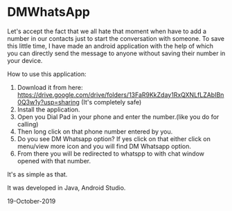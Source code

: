 # DMWhatsApp

Let's accept the fact that we all hate that moment when have to add a number in our contacts just to start the conversation with someone.
To save this little time, I have made an android application with the help of which you can directly send the message to anyone without saving
their number in your device. 

How to use this application:
1. Download it from here: https://drive.google.com/drive/folders/13FaR9KkZday1RxQXNLfLZAbIBn0Q3w1y?usp=sharing (It's completely safe)
2. Install the application.
3. Open you Dial Pad in your phone and enter the number.(like you do for calling)
4. Then long click on that phone number entered by you.
5. Do you see DM Whatsapp option? If yes click on that either click on menu/view more icon and you will find DM Whatsapp option.
6. From there you will be redirected to whatspp to with chat window opened with that number.

It's as simple as that.

It was developed in Java, Android Studio.

19-October-2019
